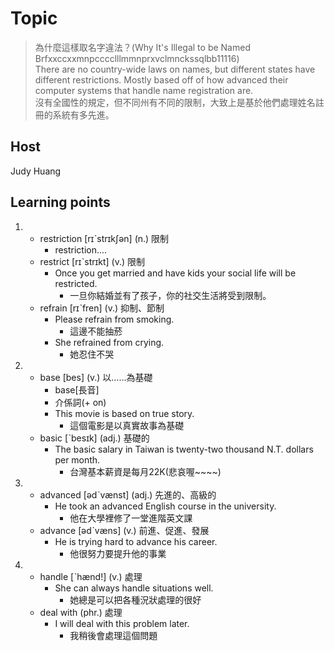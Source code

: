 # Topic

> 為什麼這樣取名字違法？(Why It's Illegal to be Named Brfxxccxxmnpcccclllmmnprxvclmnckssqlbb11116) <br>
> There are no country-wide laws on names, but different states have different restrictions. Mostly based off of how advanced their computer systems that handle name registration are.<br>
> 沒有全國性的規定，但不同州有不同的限制，大致上是基於他們處理姓名註冊的系統有多先進。<br>

## Host
Judy Huang

## Learning points
1.
    * restriction  [rɪˋstrɪkʃən]  (n.)  限制
        - restriction....
    * restrict  [rɪˋstrɪkt]  (v.)  限制
        - Once you get married and have kids your social life will be restricted.
            + 一旦你結婚並有了孩子，你的社交生活將受到限制。
    * refrain  [rɪˋfren]  (v.)  抑制、節制
        - Please refrain from smoking.
            + 這邊不能抽菸
        - She refrained from crying.
            + 她忍住不哭

2.
    * base  [bes]  (v.)  以……為基礎
        - base[長音]
        - 介係詞(+ on)
        - This movie is based on true story.
            + 這個電影是以真實故事為基礎
    * basic  [ˋbesɪk]  (adj.)  基礎的
        - The basic salary in Taiwan is twenty-two thousand N.T. dollars per month.
            + 台灣基本薪資是每月22K(悲哀喔~~~~)

3.
    * advanced  [ədˋvænst]  (adj.)  先進的、高級的
        - He took an advanced English course in the university.
            + 他在大學裡修了一堂進階英文課
    * advance  [ədˋvæns]  (v.)  前進、促進、發展
        - He is trying hard to advance his career.
            + 他很努力要提升他的事業

4.
    * handle  [ˋhænd!]  (v.)  處理
        - She can always handle situations well.
            + 她總是可以把各種況狀處理的很好
    * deal with  (phr.)  處理
        -  I will deal with this problem later.
            + 我稍後會處理這個問題
